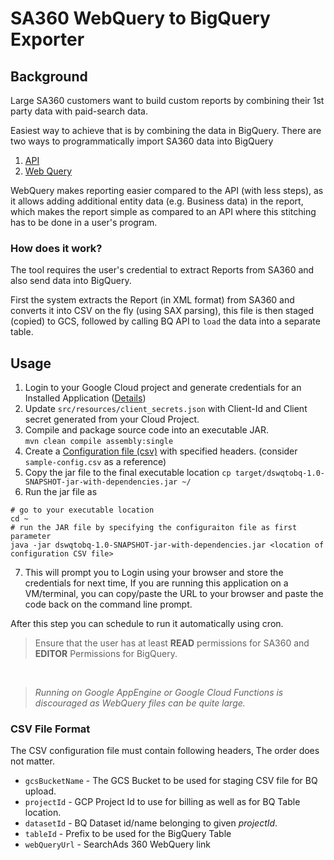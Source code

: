 # SA360 WebQuery to BigQuery Exporter

## Background
Large SA360 customers want to build custom reports by combining their 1st party data with paid-search data.

Easiest way to achieve that is by combining the data in BigQuery.
There are two ways to programmatically import SA360 data into BigQuery
1. [API](https://developers.google.com/search-ads/v2/how-tos/reporting)
2. [Web Query](https://support.google.com/searchads/answer/2870738?hl=en)

WebQuery makes reporting easier compared to the API (with less steps), as it allows adding additional entity data (e.g. Business data) in the report, which makes the report simple as compared to an API where this stitching has to be done in a user's program.

### How does it work?
The tool requires the user's credential to extract Reports from SA360 and also send data into BigQuery.

First the system extracts the Report (in XML format) from SA360 and converts it into CSV on the fly (using SAX parsing), this file is then staged (copied) to GCS, followed by calling BQ API to `load` the data into a separate table.

## Usage
1.  Login to your Google Cloud project and generate credentials for an Installed Application ([Details](https://developers.google.com/identity/protocols/OAuth2#installed))
2.  Update `src/resources/client_secrets.json` with Client-Id and Client secret generated from your Cloud Project.
3.  Compile and package source code into an executable JAR. <br>`mvn clean compile assembly:single`
4.  Create a [Configuration file (csv)](#csv-file-format) with specified headers. (consider `sample-config.csv` as a reference)
5.  Copy the jar file to the final executable location `cp target/dswqtobq-1.0-SNAPSHOT-jar-with-dependencies.jar ~/`
6.  Run the jar file as
```
# go to your executable location
cd ~ 
# run the JAR file by specifying the configuraiton file as first parameter
java -jar dswqtobq-1.0-SNAPSHOT-jar-with-dependencies.jar <location of configuration CSV file>
```

7.  This will prompt you to Login using your browser and store the credentials for next time, 
  If you are running this application on a VM/terminal, you can copy/paste the URL to your browser and paste the code back on the command line prompt.

After this step you can schedule to run it automatically using cron.

> Ensure that the user has at least **READ** permissions for SA360 and **EDITOR** Permissions for BigQuery.

<br>

> _Running on Google AppEngine or Google Cloud Functions is discouraged as WebQuery files can be quite large._

### CSV File Format
The CSV configuration file must contain following headers, The order does not matter.
*  `gcsBucketName` - The GCS Bucket to be used for staging CSV file for BQ upload.
*  `projectId` - GCP Project Id to use for billing as well as for BQ Table location.
*  `datasetId` - BQ Dataset id/name belonging to given _projectId_.
*  `tableId` - Prefix to be used for the BigQuery Table
*  `webQueryUrl` - SearchAds 360 WebQuery link
